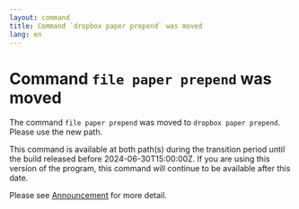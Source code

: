 ```yaml
---
layout: command
title: Command `dropbox paper prepend` was moved
lang: en
---
```


# Command `file paper prepend` was moved

The command `file paper prepend` was moved to `dropbox paper prepend`. Please use the new path.

This command is available at both path(s) during the transition period until the build released before 2024-06-30T15:00:00Z. If you are using this version of the program, this command will continue to be available after this date.

Please see [Announcement](https://github.com/watermint/toolbox/discussions/799) for more detail.


